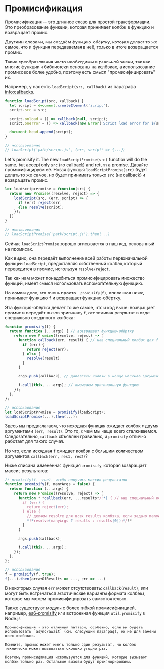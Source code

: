 # Промисификация

Промисификация -- это длинное слово для простой трансформации. Это преобразование функции, которая принимает колбэк в функцию и возвращает промис.

Другими словами, мы создаём функцию-обёртку, которая делает то же самое, что и функция передаваемая в неё, только в итоге возвращается промис.

Такие преобразования часто необходимы в реальной жизни, так как многие функции и библиотеки основаны на колбэках, а использование промисовов более удобно, поэтому есть смысл "промисифицировать" их.

Например, у нас есть `loadScript(src, callback)` из параграфа <info:callbacks>.

```js run
function loadScript(src, callback) {
  let script = document.createElement('script');
  script.src = src;

  script.onload = () => callback(null, script);
  script.onerror = () => callback(new Error(`Script load error for ${src}`));

  document.head.append(script);
}

// использование:
// loadScript('path/script.js', (err, script) => {...})
```

Let's promisify it. The new `loadScriptPromise(src)` function will do the same, but accept only `src` (no callback) and return a promise.
Давайте промисифицируем её. Новая функция `loadScriptPromise(src)` будет делать то же самое, но будет принимать только `src` (не callback) и возвращать промис.

```js
let loadScriptPromise = function(src) {
  return new Promise((resolve, reject) => {
    loadScript(src, (err, script) => {
      if (err) reject(err)
      else resolve(script);
    });
  })
}

// использование:
// loadScriptPromise('path/script.js').then(...)
```

Сейчас `loadScriptPromise` хорошо вписывается в наш код, основанный на промисах.

Как видно, она передаёт выполнение всей работы первоначальной функции `loadScript`, предоставляя собственный колбэк, который переводится в промис, используя `resolve/reject`.

Так как нам может понадобиться промисифицировать множество функций, имеет смысл использовать вспомогательную функцию.

На самом деле, это очень просто - `promisify(f)`, описанная ниже, принимает функцию `f` и возвращает функцию-обёртку.

Эта функция-обёртка делает то же самое, что и код выше: возвращает промис и передаёт вызов оригиналу `f`, отслеживая результат в виде специально созданного колбэка:

```js
function promisify(f) {
  return function (...args) { // возвращает функцию-обёртку
    return new Promise((resolve, reject) => {
      function callback(err, result) { // наш специальный колбэк для f
        if (err) {
          return reject(err);
        } else {
          resolve(result);
        }
      }

      args.push(callback); // добавляем колбэк в конце массива аргументов

      f.call(this, ...args); // вызываем оригинальную функцию
    });
  };
};

// использование:
let loadScriptPromise = promisify(loadScript);
loadScriptPromise(...).then(...);
```

Здесь мы предполагаем, что исходная функция ожидает колбэк с двумя аргументами `(err, result)`. Это то, с чем мы чаще всего сталкиваемся. Следовательно, `callback` объявлен правильно, и `promisify` отлично работает для такого случая.

Но что, если исходная `f` ожидает колбэк с большим количеством аргументов `callback(err, res1, res2)`?

Ниже описана изменённая функция `promisify`, которая возвращает массив результатов:

```js
// promisify(f, true), чтобы получить массив результатов
function promisify(f, manyArgs = false) {
  return function (...args) {
    return new Promise((resolve, reject) => {
      function *!*callback(err, ...results*/!*) { // наш специальный колбэк для f
        if (err) {
          return reject(err);
        } else {
          // делаем resolve для всех results колбэка, если задано manyArgs
          *!*resolve(manyArgs ? results : results[0]);*/!*
        }
      }

      args.push(callback);

      f.call(this, ...args);
    });
  };
};

// использование:
f = promisify(f, true);
f(...).then(arrayOfResults => ..., err => ...)
```

В некоторых случая `err` может отсутствовать: `callback(result)`, или могут быть встречаться экзотические варианты формата колбэка, которые мы можем промисифицировать самостоятельно.

Также существуют модули с более гибкой промисификацией, например, [es6-promisify](https://github.com/digitaldesignlabs/es6-promisify) или встроенная функция `util.promisify` в Node.js.

```smart
Промисификация - это отличный паттерн, особенно, если вы будете использовать `async/await` (см. следующий параграф), но не для замены всех колбэков.

Помните, промис может иметь только один результат, но колбэк технически может вызываться сколько угодно раз.

Поэтому промисификация используется для функций, которые вызывают колбэк только раз. Остальные вызовы будут проигнорированы.
```
